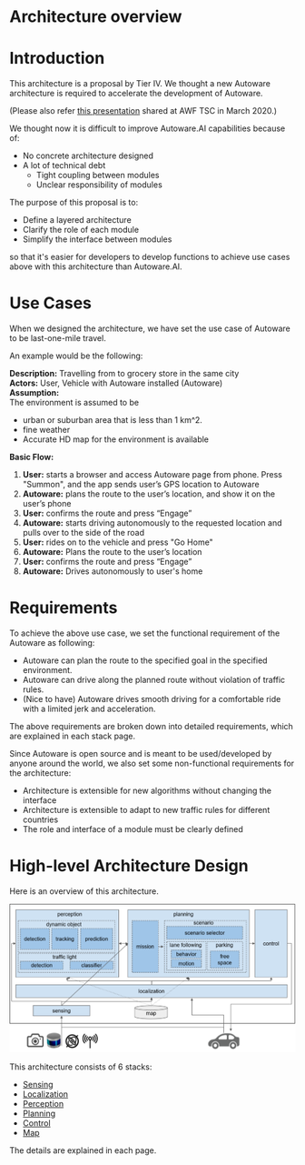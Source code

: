 Architecture overview
======================

# Introduction

This architecture is a proposal by Tier IV. We thought a new Autoware architecture is required to accelerate the development of Autoware.

(Please also refer [this presentation](https://discourse.ros.org/uploads/short-url/woUU7TGLPXFCTJLtht11rJ0SqCL.pdf) shared  at AWF TSC in March 2020.)

We thought now it is difficult to improve Autoware.AI capabilities because of:
- No concrete architecture designed
- A lot of technical debt
	- Tight coupling between modules
	- Unclear responsibility of modules

The purpose of this proposal is to:
- Define a layered architecture
- Clarify the role of each module
- Simplify the interface between modules

so that it's easier for developers to develop functions to achieve use cases above with this architecture than Autoware.AI.

# Use Cases
When we designed the architecture, we have set the use case of Autoware to be last-one-mile travel. 

An example would be the following:


**Description:** Travelling from to grocery store in the same city  
**Actors:** User, Vehicle with Autoware installed (Autoware)  
**Assumption:**  
The environment is assumed to be 
- urban or suburban area that is less than 1 km^2.
- fine weather
- Accurate HD map for the environment is available

**Basic Flow:**  
1. **User:** starts a browser and access Autoware page from phone. Press "Summon", and the app sends user’s GPS location to Autoware
2. **Autoware:** plans the route to the user’s location, and show it on the user’s phone
3. **User:** confirms the route and press “Engage”
4. **Autoware:** starts driving autonomously to the requested location and pulls over to the side of the road
5. **User:** rides on to the vehicle and press "Go Home"
6. **Autoware:** Plans the route to the user’s location
7. **User:** confirms the route and press “Engage”
8. **Autoware:** Drives autonomously to user's home

# Requirements
To achieve the above use case, we set the functional requirement of the Autoware as following:
- Autoware can plan the route to the specified goal in the specified environment.
- Autoware can drive along the planned route without violation of traffic rules.
- (Nice to have) Autoware drives smooth driving for a comfortable ride with a limited jerk and acceleration.

The above requirements are broken down into detailed requirements, which are explained in each stack page.

Since Autoware is open source and is meant to be used/developed by anyone around the world, we also set some non-functional requirements for the architecture:
- Architecture is extensible for new algorithms without changing the interface
- Architecture is extensible to adapt to new traffic rules for different countries
- The role and interface of a module must be clearly defined

# High-level Architecture Design
Here is an overview of this architecture.

![Overview](/design/img/Overview_2.svg)

This architecture consists of 6 stacks:
- [Sensing](Sensing/Sensing.md)
- [Localization](Localization/Localization.md)
- [Perception](Perception/Perception.md)
- [Planning](Planning/Planning.md)
- [Control](Control/Control.md)
- [Map](Map/Map.md)

The details are explained in each page. 
